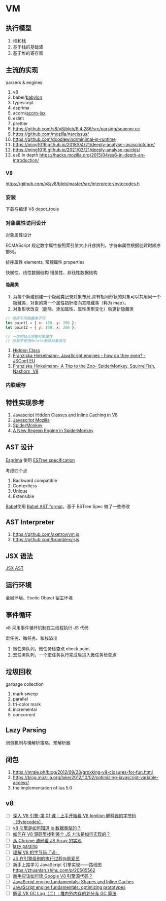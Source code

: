 # VM

## 执行模型

1. 堆和栈
1. 基于栈的基础漆
1. 基于堆的寄存器

## 主流的实现

parsers & engines

1. v8
1. babel/[babylon](https://github.com/babel/babylon)
1. typescript
1. esprima
1. acorn/[acorn-jsx](https://github.com/acornjs/acorn-jsx)
1. eslint
1. prettier
1. https://github.com/v8/v8/blob/6.4.286/src/parsing/scanner.cc
1. https://github.com/mozilla/narcissus/
1. https://github.com/doodlewind/minimal-js-runtime
1. https://ming1016.github.io/2018/04/21/deeply-analyse-javascriptcore/
1. https://ming1016.github.io/2021/02/21/deeply-analyse-quickjs/
1. es6 in depth https://hacks.mozilla.org/2015/04/es6-in-depth-an-introduction/

### V8

https://github.com/v8/v8/blob/master/src/interpreter/bytecodes.h

### 安装

下载与编译 V8 depot_tools

### 对象属性访问设计

对象属性设计

ECMAScript 规定数字属性按照索引值大小升序排列，字符串属性根据创建时顺序排列。

排序属性 elements, 常规属性 properties

快属性、线性数据结构
慢属性、非线性数据结构

#### 隐藏类

1. 为每个新建创建一个隐藏类记录对象布局,具有相同形状的对象可以共用同一个隐藏类，对象的第一个属性指针指向其隐藏类（称为 map）。
1. 对象形状改变（删除、添加属性、属性类型变化）后更新隐藏类

```js
// 顺序不同隐藏类不同
let point1 = { x: 100, y: 200 };
let point2 = { y: 100, x: 200 };

// 一次初始化完整对象属性
// 尽量不使用delete删除对象属性
```

1. [Hidden Class](http://richardartoul.github.io/jekyll/update/2015/04/26/hidden-classes.html)
1. [Franziska Hinkelmann- JavaScript engines - how do they even? - JSConf EU](https://www.bilibili.com/video/BV1oJ411J7kD)
1. [Franziska Hinkelmann- A Trip to the Zoo- SpiderMonkey, SquirrelFish, Nashorn, V8](https://www.bilibili.com/video/BV1oJ411J7z8)

### 内联缓存

## 特性实现参考

1. [Javascript Hidden Classes and Inline Caching in V8](http://richardartoul.github.io/jekyll/update/2015/04/26/hidden-classes.html)
1. [Javascript Mozilla](https://hacks.mozilla.org/category/javascript/)
1. [SpiderMonkey](https://hacks.mozilla.org/2020/06/compiler-compiler-working-on-a-javascript-engine/)
1. [A New Regexp Engine in SpiderMonkey](https://hacks.mozilla.org/2020/06/a-new-regexp-engine-in-spidermonkey/)

## AST 设计

[Esprima](https://docs.esprima.org/en/latest/syntax-tree-format.html) 使用 [ESTree specification](https://github.com/estree/estree)

考虑四个点

1. Backward compatible
1. Contextless
1. Unique
1. Extensible

[Babel](https://babeljs.io/docs/en/babel-parser#output)使用 [Babel AST format](https://github.com/babel/babel/blob/main/packages/babel-parser/ast/spec.md)，基于 ESTree Spec 做了一些修改

## AST Interpreter

1. https://github.com/axetroy/vm.js
1. https://github.com/bramblex/jsjs

## JSX 语法

[JSX AST](https://github.com/facebook/jsx)

## 运行环境

全局环境、Exotic Object 宿主环境

## 事件循环

v8 采用事件循环机制在主线程执行 JS 代码

宏任务、微任务、和栈溢出

1. 微任务队列，微任务检查点 check point
1. 宏任务队列，一个宏任务执行完成后进入微任务检查点

## 垃圾回收

garbage collection

1. mark sweep
1. parallel
1. tri-color mark
1. incremental
1. concurrent

## Lazy Parsing

闭包机制与懒解析策略，预解析器

## 闭包

1.  https://mrale.ph/blog/2012/09/23/grokking-v8-closures-for-fun.html
1.  https://blog.mozilla.org/luke/2012/10/02/optimizing-javascript-variable-access/
1.  the implementation of lua 5.0

## v8

-   [ ] [深入 V8 引擎-第 01 课：上手开始看 V8 Ignition 解释器的字节码（Bytecodes）](https://www.bilibili.com/video/BV1FJ411E7Sf)
-   [ ] [v8 引擎是如何知道 js 数据类型的？](https://www.zhihu.com/question/62732293/answer/201723301)
-   [ ] [如何在 V8 源码里找到某个 JS 方法是如何实现的？](https://www.zhihu.com/question/59792274/answer/168987086)
-   [ ] [从 Chrome 源码看 JS Array 的实现](https://zhuanlan.zhihu.com/p/26388217)
-   [ ] [lazy parsing](https://zhuanlan.zhihu.com/p/63326335)
-   [ ] [理解 V8 的字节码「译」](https://zhuanlan.zhihu.com/p/28590489)
-   [ ] [JS 在引擎级别的执行过程@周爱民](https://www.bilibili.com/video/BV1Wy4y1b7PG)
-   [ ] 新手上路学习 JavaScript 引擎实现——路线图 https://zhuanlan.zhihu.com/p/20505562
-   [ ] [新手应该如何读 Google V8 引擎源代码？](https://www.zhihu.com/question/39014659)
-   [ ] [JavaScript engine fundamentals: Shapes and Inline Caches](https://mathiasbynens.be/notes/shapes-ics)
-   [ ] [JavaScript engine fundamentals: optimizing prototypes](https://mathiasbynens.be/notes/prototypes)
-   [ ] [解读 V8 GC Log（二）: 堆内外内存的划分与 GC 算法](https://developer.aliyun.com/article/592880)
